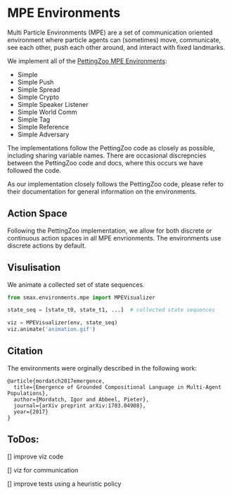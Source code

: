 # MPE Environments

Multi Particle Environments (MPE) are a set of communication oriented environment where particle agents can (sometimes) move, communicate, see each other, push each other around, and interact with fixed landmarks.

We implement all of the [PettingZoo MPE Environments](https://pettingzoo.farama.org/environments/mpe/):
* Simple
* Simple Push
* Simple Spread
* Simple Crypto
* Simple Speaker Listener
* Simple World Comm
* Simple Tag
* Simple Reference
* Simple Adversary

The implementations follow the PettingZoo code as closely as possible, including sharing variable names. There are occasional discrepncies between the PettingZoo code and docs, where this occurs we have followed the code. 

As our implementation closely follows the PettingZoo code, please refer to their documentation for general information on the environments.

## Action Space
Following the PettingZoo implementation, we allow for both discrete or continuous action spaces in all MPE envrionments. The environments use discrete actions by default.

## Visulisation
We animate a collected set of state sequences.
```python
from smax.environments.mpe import MPEVisualizer

state_seq = [state_t0, state_t1, ...]  # collected state sequences

viz = MPEVisualizer(env, state_seq)
viz.animate('animation.gif')
```

## Citation
The environments were orginally described in the following work:
```
@article{mordatch2017emergence,
  title={Emergence of Grounded Compositional Language in Multi-Agent Populations},
  author={Mordatch, Igor and Abbeel, Pieter},
  journal={arXiv preprint arXiv:1703.04908},
  year={2017}
}
```

## ToDos:
[] improve viz code

[] viz for communication

[] improve tests using a heuristic policy
